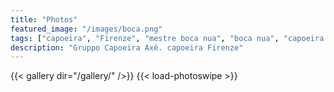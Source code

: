 ```yaml
---
title: "Photos"
featured_image: "/images/boca.png"
tags: ["capoeira", "Firenze", "mestre boca nua", "boca nua", "capoeira axè"]
description: "Gruppo Capoeira Axè. capoeira Firenze"
---
```


{{< gallery dir="/gallery/" />}}
{{< load-photoswipe >}}

